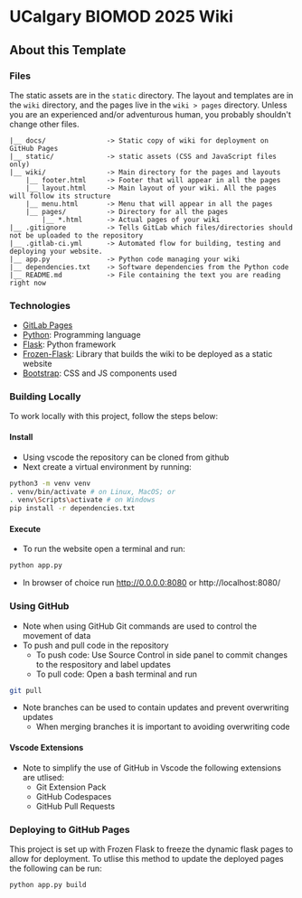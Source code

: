 # UCalgary BIOMOD 2025 Wiki

## About this Template

### Files

The static assets are in the `static` directory. The layout and templates are in the `wiki` directory, and the pages live in the `wiki > pages` directory. Unless you are an experienced and/or adventurous human, you probably shouldn't change other files.

    |__ docs/               -> Static copy of wiki for deployment on GitHub Pages
    |__ static/             -> static assets (CSS and JavaScript files only)
    |__ wiki/               -> Main directory for the pages and layouts
        |__ footer.html     -> Footer that will appear in all the pages
        |__ layout.html     -> Main layout of your wiki. All the pages will follow its structure
        |__ menu.html       -> Menu that will appear in all the pages
        |__ pages/          -> Directory for all the pages
            |__ *.html      -> Actual pages of your wiki
    |__ .gitignore          -> Tells GitLab which files/directories should not be uploaded to the repository
    |__ .gitlab-ci.yml      -> Automated flow for building, testing and deploying your website.
    |__ app.py              -> Python code managing your wiki
    |__ dependencies.txt    -> Software dependencies from the Python code
    |__ README.md           -> File containing the text you are reading right now

### Technologies

  * [GitLab Pages](https://docs.gitlab.com/ee/user/project/pages/)
  * [Python](https://www.python.org): Programming language
  * [Flask](https://palletsprojects.com/p/flask/): Python framework
  * [Frozen-Flask](https://frozen-flask.readthedocs.io/en/latest/): Library that builds the wiki to be deployed as a static website
  * [Bootstrap](https://getbootstrap.com/docs/5.0/components): CSS and JS components used

### Building Locally

To work locally with this project, follow the steps below:

#### Install

* Using vscode the repository can be cloned from github
* Next create a virtual environment by running:
```bash
python3 -m venv venv
. venv/bin/activate # on Linux, MacOS; or
. venv\Scripts\activate # on Windows
pip install -r dependencies.txt
```

#### Execute

* To run the website open a terminal and run:
```bash
python app.py
```
* In browser of choice run http://0.0.0.0:8080 or http://localhost:8080/

### Using GitHub

* Note when using GitHub Git commands are used to control the movement of data
* To push and pull code in the repository
    - To push code: Use Source Control in side panel to commit changes to the respository and label updates
    - To pull code: Open a bash terminal and run
```bash
git pull
```
* Note branches can be used to contain updates and prevent overwriting updates
    - When merging branches it is important to avoiding overwriting code

#### Vscode Extensions

* Note to simplify the use of GitHub in Vscode the following extensions are utlised:
    - Git Extension Pack
    - GitHub Codespaces
    - GitHub Pull Requests

### Deploying to GitHub Pages

This project is set up with Frozen Flask to freeze the dynamic flask pages to allow for deployment. To utlise this method to update the deployed pages the following can be run:
```bash
python app.py build
```
 